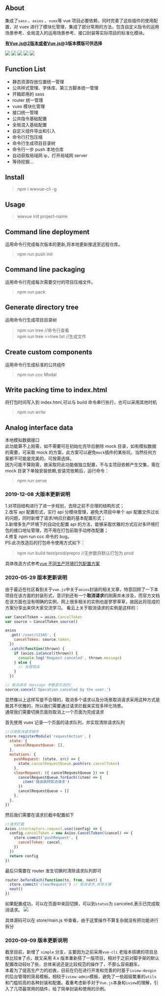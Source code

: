 ## About

集成了`sass` 、`axios` 、`vuex`等 vue 项目必要依赖，同时完善了这些插件的使用配置，对 vuex 进行了模块化管理，集成了部分常用的方法，包含自定义指令的运用场景参考、全局混入的运用场景参考、接口封装等实际项目的标准化模块。

**有Vue.js@2版本或者Vue.js@3版本模版可供选择**

![](https://badgen.net/npm/dm/wwvue-cli)
![](https://badgen.net/npm/v/wwvue-cli)
![](https://badgen.net/npm/node/next)
![](https://badgen.net/github/commits/vannvan/wvue-cli)
![](https://badgen.net/github/last-commit/vannvan/wvue-cli)

## Function List

- 静态资源存放位置统一管理
- 公共样式管理、字体库、第三方脚本统一管理
- 开箱即用的 sass
- router 统一管理
- vuex 模块化管理
- 接口统一管理
- 公共指令基础配置
- 全局混入基础配置
- 自定义组件导出和引入
- 命令行打包压缩
- 命令行生成项目目录树
- 命令行一步 push 本地仓库
- 自动获取局域网 ip，打开局域网 server
- 等待挖掘...

## Install

> npm i wwvue-cli -g

## Usage

> wwvue init project-name

## Command line deployment

运用命令行完成每次版本的更新,将本地更新推送至远程仓库。

> npm run push init

## Command line packaging

运用命令行完成每次需要交付的项目压缩文件。

> npm run pack

## Generate directory tree

运用命令行生成项目目录树

> npm run tree //命令行查看  
> npm run tree >>tree.txt //生成文件

## Create custom components

运用命令行生成标准的公共组件

> npm run ccc Modal

## Write packing time to index.html

将打包时间写入到 index.html,可以与 build 命令串行执行，也可以采用其他时机

> npm run write

## Analog interface data

本地模拟数据接口  
此功能算不上刚需，如不需要可在初始化完毕后删除 mock 目录，如有模拟数据的需要，可采取 mock 的方案，此方案可以避免`mock`插件的某些坑，当然任何方案都不可能是完美的，可按需选择。  
因为可能不算刚需，故采取将此功能做独立配置，不与主项目依赖产生交集，需在 mock 目录下单独安装依赖,安装完依赖后，运行命令：

> npm run serve

### 2019-12-08 大版本更新说明

1.对项目结构进行了进一步规划，去除之前不合理的结构形式；  
2.改写 api 配置形式，实行 api 分模块管理，避免大项目中单个 api 配置文件过长的问题，同时新增了请求/响应拦截的基本配置形式；  
3.新增多生产环境下的自动化配置 api 的方法，能够采取优雅的方式应对多环境打包的接口地址管理，而不用在打包前取手动修改配置；  
4.修复 npm run ccc 命令的 bug。  
PS:此次改造后的打包命令使用方式如下：

> npm run build test/prod/prepro //无参数将默认打包为 prod

具体改造方式参考[vue 不同生产环境打包配置方案](https://github.com/vannvan/archives/blob/master/VUE/vue%E4%B8%8D%E5%90%8C%E7%94%9F%E4%BA%A7%E7%8E%AF%E5%A2%83%E6%89%93%E5%8C%85%E9%85%8D%E7%BD%AE%E6%96%B9%E6%A1%88.md)

### 2020-05-29 版本更新说明

由于最近在社区看到关于`vue.js`中关于`axios`封装的相关文章，特意回顾了一下本项目在该方面的封装形式，意识到还有一个**取消请求**的刚需并未涉及，而官方文档在该方面也没有明确的实例，网上很多相关的实例也是寥寥草草，故因此将现成的方案分享出来供大家交流学习。
看云上关于取消请求的实例是这样的：

```js
var CancelToken = axios.CancelToken
var source = CancelToken.source()

axios
  .get('/user/12345', {
    cancelToken: source.token,
  })
  .catch(function(thrown) {
    if (axios.isCancel(thrown)) {
      console.log('Request canceled', thrown.message)
    } else {
      // 处理错误
    }
  })

// 取消请求（message 参数是可选的）
source.cancel('Operation canceled by the user.')
```

显然像以上这样写是不合理的，取消多个请求以及分场景取消请求采用这种方式是极其不优雅的，所以我们需要通过请求拦截来实现多样化场景。  
通常我们需要切换页面则取消上一个页面为完成请求

首先使用 vuex 记录一个页面的请求队列，并实现清除请求队列

```js
//记录取消请求操作
store.registerModule('requestAction', {
  state: {
    cancelRequestQueue: [],
  },
  mutations: {
    pushRequest: (state, src) => {
      state.cancelRequestQueue.push(src.cancelToken)
    },
    clearRequest: ({ cancelRequestQueue }) => {
      cancelRequestQueue.forEach((item) => {
        item('路由跳转取消请求')
      })
      cancelRequestQueue = []
    },
  },
})
```

然后我们需要在请求拦截中配置如下

```js
//请求拦截
Axios.interceptors.request.use((config) => {
  config.cancelToken = new Axios.CancelToken((cancel) => {
    store.commit('pushRequest', {
      cancelToken: cancel,
    })
  })
  return config
})
```

最后只需要在 router 发生切换时清除请求队列即可

```js
router.beforeEach(function(to, from, next) {
  store.commit('clearRequest') // 取消请求,非常关键
  next()
})
```

如果配置成功，可以在页面中来回切换，可以到`status`为 canceled,表示已完成取消请求。
![](https://ae01.alicdn.com/kf/He96a8e92b8e14094be790b923b7b4692Q.png)

具体源码可以在 store/main.js 中查看，由于这里操作不算复杂就没有把功能进行拆分

### 2020-09-09 版本更新说明

截至目前，新增了 `simple` 分支，主要因为之前采用`vue-cli` 老版本搭建的项目总体比较`重`了点，故又采用 4.x 版本重新搭了一版项目，相对于之前对脚手架的默认配置改动较`轻`了些，总体来说还是比较规范的操作了，不那么容易翻车。  
本着为了提高生产力的初衷，目前在仍在进行开发和完善的时基于`iview-desgin`的后台管理的简易模板。相较于`iview-admin`模板，避免了一些超级繁重的`utils`和门槛较高的各种封装和配置。着重考虑新手对于`Vue.js`本身和`iview`的理解，引入了几项最常用的插件，给了简单封装和使用的示例。
